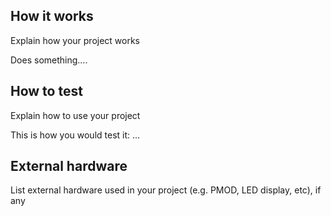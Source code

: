 <!---

This file is used to generate your project datasheet. Please fill in the information below and delete any unused
sections.

You can also include images in this folder and reference them in the markdown. Each image must be less than
512 kb in size, and the combined size of all images must be less than 1 MB.
-->

## How it works

Explain how your project works

Does something....

## How to test

Explain how to use your project

This is how you would test it: ...

## External hardware

List external hardware used in your project (e.g. PMOD, LED display, etc), if any
